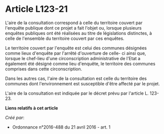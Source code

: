 # Article L123-21

L'aire de la consultation correspond à celle du territoire couvert par l'enquête publique dont ce projet a fait l'objet ou,
lorsque plusieurs enquêtes publiques ont été réalisées au titre de législations distinctes, à celle de l'ensemble du
territoire couvert par ces enquêtes. 

Le territoire couvert par l'enquête est celui des communes désignées comme lieux d'enquête par l'arrêté d'ouverture de celle-
ci ainsi que, lorsque le chef-lieu d'une circonscription administrative de l'Etat a également été désigné comme lieu
d'enquête, le territoire des communes comprises dans cette circonscription. 

Dans les autres cas, l'aire de la consultation est celle du territoire des communes dont l'environnement est susceptible
d'être affecté par le projet. 

L'aire de la consultation est indiquée par le décret prévu par l'article L. 123-23.

**Liens relatifs à cet article**

_Créé par_:

  - Ordonnance n°2016-488 du 21 avril 2016 - art. 1
